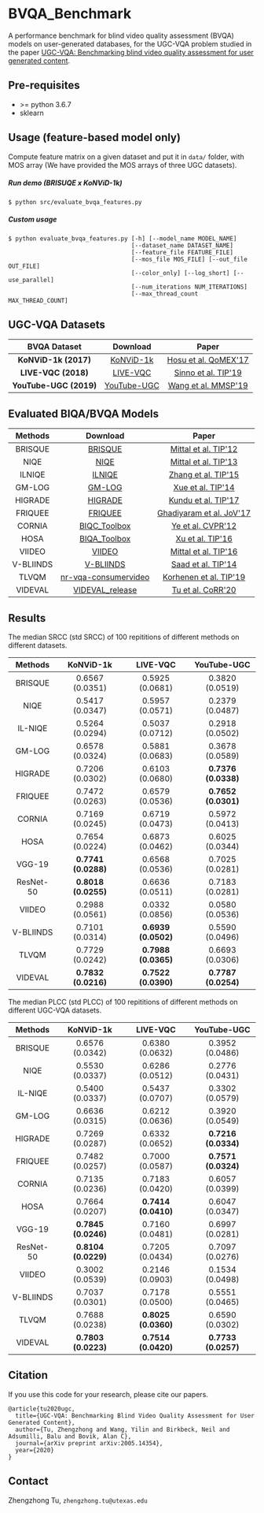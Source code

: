 # BVQA_Benchmark
A performance benchmark for blind video quality assessment (BVQA) models on user-generated databases, for the UGC-VQA problem studied in the paper [UGC-VQA: Benchmarking blind video quality assessment for user generated content](https://arxiv.org/abs/2005.14354).

## Pre-requisites

- \>= python 3.6.7
- sklearn

## Usage (feature-based model only)

Compute feature matrix on a given dataset and put it in `data/` folder, with MOS array (We have provided the MOS arrays of three UGC datasets).

##### Run demo (BRISUQE x KoNViD-1k)
```
$ python src/evaluate_bvqa_features.py
```

##### Custom usage
```
$ python evaluate_bvqa_features.py [-h] [--model_name MODEL_NAME]
                                   [--dataset_name DATASET_NAME]
                                   [--feature_file FEATURE_FILE]
                                   [--mos_file MOS_FILE] [--out_file OUT_FILE]
                                   [--color_only] [--log_short] [--use_parallel]
                                   [--num_iterations NUM_ITERATIONS]
                                   [--max_thread_count MAX_THREAD_COUNT]
```

## UGC-VQA Datasets

| BVQA Dataset | Download | Paper |
|:----:|:----:|:----:|
| **KoNViD-1k (2017)** |  [KoNViD-1k](http://database.mmsp-kn.de/konvid-1k-database.html)  | [Hosu et al. QoMEX'17](https://datasets.vqa.mmsp-kn.de/archives/papers/Hosu-Konvid-1k.pdf)
| **LIVE-VQC (2018)** |  [LIVE-VQC](https://live.ece.utexas.edu/research/LIVEVQC/index.html)  | [Sinno et al. TIP'19](https://arxiv.org/pdf/1803.01761.pdf)
| **YouTube-UGC (2019)** | [YouTube-UGC](https://media.withyoutube.com/) | [Wang et al. MMSP'19](https://arxiv.org/abs/1904.06457)


## Evaluated BIQA/BVQA Models

|    Methods   | Download            | Paper             |
|:------------:|:-------------------:|:-------------------:|
|  BRISQUE    | [BRISQUE](https://live.ece.utexas.edu/research/Quality/index_algorithms.htm) | [Mittal et al. TIP'12](https://www.live.ece.utexas.edu/publications/2012/TIP%20BRISQUE.pdf) |
|  NIQE       | [NIQE](https://live.ece.utexas.edu/research/Quality/index_algorithms.htm) | [Mittal et al. TIP'13](http://citeseerx.ist.psu.edu/viewdoc/download?doi=10.1.1.299.1429&rep=rep1&type=pdf)
| ILNIQE      | [ILNIQE](https://live.ece.utexas.edu/research/Quality/index_algorithms.htm) | [Zhang et al. TIP'15](http://citeseerx.ist.psu.edu/viewdoc/download?doi=10.1.1.723.342&rep=rep1&type=pdf)
| GM-LOG      | [GM-LOG](https://live.ece.utexas.edu/research/Quality/index_algorithms.htm) | [Xue et al. TIP'14](https://live.ece.utexas.edu/publications/2014/BIQAUsingGM-LoG.pdf)
| HIGRADE     | [HIGRADE](https://live.ece.utexas.edu/research/Quality/index_algorithms.htm) | [Kundu et al. TIP'17](https://ieeexplore.ieee.org/abstract/document/7885070)
| FRIQUEE     | [FRIQUEE](https://live.ece.utexas.edu/research/Quality/index_algorithms.htm) | [Ghadiyaram et al. JoV'17](https://jov.arvojournals.org/article.aspx?articleid=2599945)
| CORNIA      | [BIQC_Toolbox](https://github.com/HuiZeng/BIQA_Toolbox) | [Ye et al. CVPR'12](https://ieeexplore.ieee.org/abstract/document/6247789)
| HOSA        | [BIQA_Toolbox](https://github.com/HuiZeng/BIQA_Toolbox) | [Xu et al. TIP'16](https://ieeexplore.ieee.org/abstract/document/7501619)
| VIIDEO      | [VIIDEO](https://live.ece.utexas.edu/research/Quality/index_algorithms.htm) | [Mittal et al. TIP'16](https://utw10503.utweb.utexas.edu/publications/2016/07332944.pdf)
| V-BLIINDS   | [V-BLIINDS](https://live.ece.utexas.edu/research/Quality/index_algorithms.htm) | [Saad et al. TIP'14](https://www.live.ece.utexas.edu/publications/2014/VideoBLIINDS.pdf)
| TLVQM       | [nr-vqa-consumervideo](https://github.com/jarikorhonen/nr-vqa-consumervideo) | [Korhenen et al. TIP'19](https://ieeexplore.ieee.org/document/8742797)
| VIDEVAL     | [VIDEVAL_release](https://github.com/tu184044109/VIDEVAL_release) | [Tu et al. CoRR'20](https://arxiv.org/abs/2005.14354)

## Results
The median SRCC (std SRCC) of 100 repititions of different methods on different datasets.

|    Methods   | KoNViD-1k             | LIVE-VQC             | YouTube-UGC         |
|:------------:|:---------------------:|:--------------------:|:-------------------:|
| BRISQUE      | 0.6567 (0.0351)  | 0.5925 (0.0681)     | 0.3820 (0.0519) |
| NIQE         | 0.5417 (0.0347)  | 0.5957 (0.0571)     | 0.2379 (0.0487) |
| IL-NIQE      | 0.5264 (0.0294)  | 0.5037 (0.0712)     | 0.2918 (0.0502) |
| GM-LOG       | 0.6578 (0.0324)  | 0.5881 (0.0683)     | 0.3678 (0.0589) |
| HIGRADE      | 0.7206 (0.0302)  | 0.6103 (0.0680)     | **0.7376 (0.0338)** |
| FRIQUEE      | 0.7472 (0.0263)  | 0.6579 (0.0536)     | **0.7652 (0.0301)** |
| CORNIA       | 0.7169 (0.0245)  | 0.6719 (0.0473)     | 0.5972 (0.0413) |
| HOSA         | 0.7654 (0.0224)  | 0.6873 (0.0462)     | 0.6025 (0.0344) |
| VGG-19       | **0.7741 (0.0288)**  | 0.6568 (0.0536) | 0.7025 (0.0281) |
| ResNet-50    | **0.8018 (0.0255)**  | 0.6636 (0.0511) | 0.7183 (0.0281) |
| VIIDEO       | 0.2988 (0.0561)  | 0.0332 (0.0856)     | 0.0580 (0.0536) |
| V-BLIINDS    | 0.7101 (0.0314)  | **0.6939 (0.0502)**     | 0.5590 (0.0496) |
| TLVQM        | 0.7729 (0.0242)  | **0.7988 (0.0365)**     | 0.6693 (0.0306) |
| VIDEVAL      | **0.7832 (0.0216)** | **0.7522 (0.0390)**  | **0.7787 (0.0254)** |


The median PLCC (std PLCC) of 100 repititions of different methods on different UGC-VQA datasets.

|    Methods   | KoNViD-1k             | LIVE-VQC             | YouTube-UGC         |
|:------------:|:---------------------:|:--------------------:|:-------------------:|
| BRISQUE      | 0.6576 (0.0342)  | 0.6380 (0.0632)     | 0.3952 (0.0486) |
| NIQE         | 0.5530 (0.0337)  | 0.6286 (0.0512)     | 0.2776 (0.0431) |
| IL-NIQE      | 0.5400 (0.0337)  | 0.5437 (0.0707)     | 0.3302 (0.0579) |
| GM-LOG       | 0.6636 (0.0315)  | 0.6212 (0.0636)     | 0.3920 (0.0549) |
| HIGRADE      | 0.7269 (0.0287)  | 0.6332 (0.0652)     | **0.7216 (0.0334)** |
| FRIQUEE      | 0.7482 (0.0257)  | 0.7000 (0.0587)     | **0.7571 (0.0324)** |
| CORNIA       | 0.7135 (0.0236)  | 0.7183 (0.0420)     | 0.6057 (0.0399) |
| HOSA         | 0.7664 (0.0207)  | **0.7414 (0.0410)**     | 0.6047 (0.0347) |
| VGG-19       | **0.7845 (0.0246)**  | 0.7160 (0.0481) | 0.6997 (0.0281) |
| ResNet-50    | **0.8104 (0.0229)**  | 0.7205 (0.0434) | 0.7097 (0.0276) |
| VIIDEO       | 0.3002 (0.0539)  | 0.2146 (0.0903)     | 0.1534 (0.0498) |
| V-BLIINDS    | 0.7037 (0.0301)   | 0.7178 (0.0500)     | 0.5551 (0.0465) |
| TLVQM        | 0.7688 (0.0238)  | **0.8025 (0.0360)**     | 0.6590 (0.0302) |
| VIDEVAL      | **0.7803 (0.0223)** | **0.7514 (0.0420)**  | **0.7733 (0.0257)** |

## Citation

If you use this code for your research, please cite our papers.

```
@article{tu2020ugc,
  title={UGC-VQA: Benchmarking Blind Video Quality Assessment for User Generated Content},
  author={Tu, Zhengzhong and Wang, Yilin and Birkbeck, Neil and Adsumilli, Balu and Bovik, Alan C},
  journal={arXiv preprint arXiv:2005.14354},
  year={2020}
}
```

## Contact

Zhengzhong Tu, `zhengzhong.tu@utexas.edu`